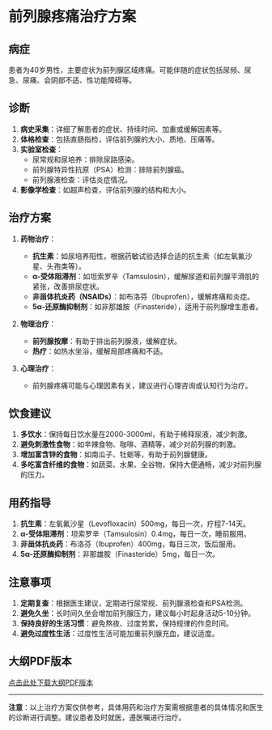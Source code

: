 # 前列腺疼痛治疗方案

## 病症
患者为40岁男性，主要症状为前列腺区域疼痛。可能伴随的症状包括尿频、尿急、尿痛、会阴部不适、性功能障碍等。

## 诊断
1. **病史采集**：详细了解患者的症状、持续时间、加重或缓解因素等。
2. **体格检查**：包括直肠指检，评估前列腺的大小、质地、压痛等。
3. **实验室检查**：
   - 尿常规和尿培养：排除尿路感染。
   - 前列腺特异性抗原（PSA）检测：排除前列腺癌。
   - 前列腺液检查：评估炎症情况。
4. **影像学检查**：如超声检查，评估前列腺的结构和大小。

## 治疗方案
1. **药物治疗**：
   - **抗生素**：如尿培养阳性，根据药敏试验选择合适的抗生素（如左氧氟沙星、头孢类等）。
   - **α-受体阻滞剂**：如坦索罗辛（Tamsulosin），缓解尿道和前列腺平滑肌的紧张，改善排尿症状。
   - **非甾体抗炎药（NSAIDs）**：如布洛芬（Ibuprofen），缓解疼痛和炎症。
   - **5α-还原酶抑制剂**：如非那雄胺（Finasteride），适用于前列腺增生患者。

2. **物理治疗**：
   - **前列腺按摩**：有助于排出前列腺液，缓解症状。
   - **热疗**：如热水坐浴，缓解局部疼痛和不适。

3. **心理治疗**：
   - 前列腺疼痛可能与心理因素有关，建议进行心理咨询或认知行为治疗。

## 饮食建议
1. **多饮水**：保持每日饮水量在2000-3000ml，有助于稀释尿液，减少刺激。
2. **避免刺激性食物**：如辛辣食物、咖啡、酒精等，减少对前列腺的刺激。
3. **增加富含锌的食物**：如南瓜子、牡蛎等，有助于前列腺健康。
4. **多吃富含纤维的食物**：如蔬菜、水果、全谷物，保持大便通畅，减少对前列腺的压力。

## 用药指导
1. **抗生素**：左氧氟沙星（Levofloxacin）500mg，每日一次，疗程7-14天。
2. **α-受体阻滞剂**：坦索罗辛（Tamsulosin）0.4mg，每日一次，睡前服用。
3. **非甾体抗炎药**：布洛芬（Ibuprofen）400mg，每日三次，饭后服用。
4. **5α-还原酶抑制剂**：非那雄胺（Finasteride）5mg，每日一次。

## 注意事项
1. **定期复查**：根据医生建议，定期进行尿常规、前列腺液检查和PSA检测。
2. **避免久坐**：长时间久坐会增加前列腺压力，建议每小时起身活动5-10分钟。
3. **保持良好的生活习惯**：避免熬夜、过度劳累，保持规律的作息时间。
4. **避免过度性生活**：过度性生活可能加重前列腺充血，建议适度。

## 大纲PDF版本
[点击此处下载大纲PDF版本](#)

---

**注意**：以上治疗方案仅供参考，具体用药和治疗方案需根据患者的具体情况和医生的诊断进行调整。建议患者及时就医，遵医嘱进行治疗。
